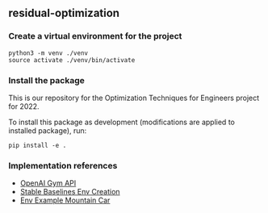 ## residual-optimization

### Create a virtual environment for the project
```
python3 -m venv ./venv
source activate ./venv/bin/activate
```

### Install the package

This is our repository for the Optimization Techniques for Engineers project for 2022.

To install this package as development (modifications are applied to installed package), run:
```
pip install -e .
```

### Implementation references

- [OpenAI Gym API](https://www.gymlibrary.ml/content/api/)
- [Stable Baselines Env Creation](https://stable-baselines.readthedocs.io/en/master/guide/custom_env.html)
- [Env Example Mountain Car](https://github.com/openai/gym/blob/master/gym/envs/classic_control/mountain_car.py)